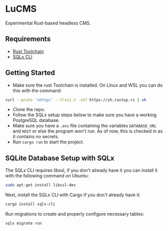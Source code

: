 # LuCMS

Experimental Rust-based headless CMS.

## Requirements
- [Rust Toolchain](https://www.rust-lang.org/tools/install)
- [SQLx CLI](https://crates.io/crates/sqlx-cli)

## Getting Started
- Make sure the rust Toolchain is installed. On Linux and WSL you can do this with the command:
```sh
curl --proto '=https' --tlsv1.2 -sSf https://sh.rustup.rs | sh
```
- Clone the repo.
- Follow the SQLx setup steps below to make sure you have a working PostgreSQL database.
- Make sure you have a `.env` file containing the variables `DATABASE_URL` and `HOST` or else the program won't run. As of now, this is checked in as it contains no secrets.
- Run `cargo run` to start the project.

## SQLite Database Setup with SQLx

The SQLx CLI requires libssl, if you don't already have it you can install it with the following command on Ubuntu:
```sh
sudo apt-get install libssl-dev
```

Next, install the SQLx CLI with Cargo if you don't already have it:
```sh
cargo install sqlx-cli
```

Run migrations to create and properly configure necessary tables:
```sh
sqlx migrate run
```
